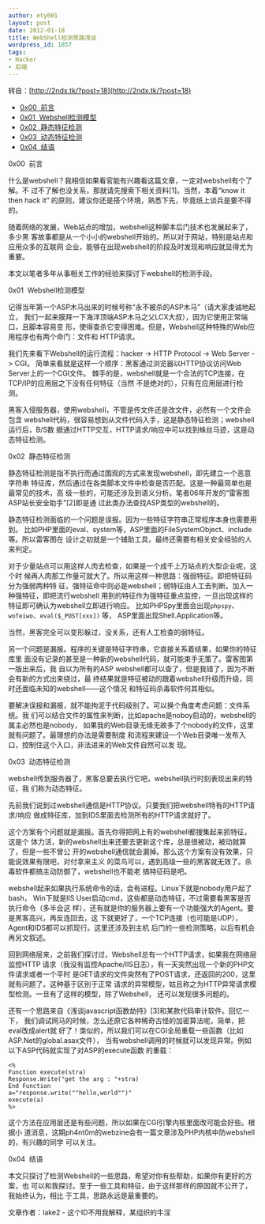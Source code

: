 ```yaml
---
author: ety001
layout: post
date: 2012-01-18
title: WebShell检测思路浅谈
wordpress_id: 1857
tags:
- Hacker
- 后端
---
```


转自：[http://2ndx.tk/?post=18](http://2ndx.tk/?post=18)

* [0x00  前言](#0x00)
* [0x01  Webshell检测模型](#0x01)
* [0x02  静态特征检测](#0x02)
* [0x03  动态特征检测](#0x03)
* [0x04  结语](#0x04)

<a name="0x00"></a>0x00  前言

什么是webshell？我相信如果看官能有兴趣看这篇文章，一定对webshell有个了解。不
过不了解也没关系，那就请先搜索下相关资料[1]。当然，本着“know it then hack it”
的原则，建议你还是搭个环境，熟悉下先，毕竟纸上谈兵是要不得的。

随着网络的发展，Web站点的增加，webshell这种脚本后门技术也发展起来了，多少黑
客故事都是从一个小小的webshell开始的。所以对于网站，特别是站点和应用众多的互联网
企业，能够在出现webshell的阶段及时发现和响应就显得尤为重要。

本文以笔者多年从事相关工作的经验来探讨下webshell的检测手段。

<a name="0x01"></a>0x01  Webshell检测模型

记得当年第一个ASP木马出来的时候号称“永不被杀的ASP木马”（请大家虔诚地起立，
我们一起来膜拜一下海洋顶端ASP木马之父LCX大叔），因为它使用正常端口，且脚本容易变
形，使得查杀它变得困难。但是，Webshell这种特殊的Web应用程序也有两个命门：文件和
HTTP请求。

我们先来看下Webshell的运行流程：hacker -> HTTP Protocol -> Web Server -> CGI。
简单来看就是这样一个顺序：黑客通过浏览器以HTTP协议访问Web Server上的一个CGI文件。
棘手的是，webshell就是一个合法的TCP连接，在TCP/IP的应用层之下没有任何特征（当然
不是绝对的），只有在应用层进行检测。

黑客入侵服务器，使用webshell，不管是传文件还是改文件，必然有一个文件会包含
webshell代码，很容易想到从文件代码入手，这是静态特征检测；webshell运行后，B/S数
据通过HTTP交互，HTTP请求/响应中可以找到蛛丝马迹，这是动态特征检测。

<a name="0x02"></a>0x02  静态特征检测

静态特征检测是指不执行而通过围观的方式来发现webshell，即先建立一个恶意字符串
特征库，然后通过在各类脚本文件中检查是否匹配。这是一种最简单也是最常见的技术，高
级一些的，可能还涉及到语义分析。笔者06年开发的“雷客图ASP站长安全助手”[2]即是通
过此类办法查找ASP类型的webshell的。

静态特征检测面临的一个问题是误报。因为一些特征字符串正常程序本身也需要用到。
比如PHP里面的eval、system等，ASP里面的FileSystemObject、include等。所以雷客图在
设计之初就是一个辅助工具，最终还需要有相关安全经验的人来判定。

对于少量站点可以用这样人肉去检查，如果是一个成千上万站点的大型企业呢，这个时
候再人肉那工作量可就大了。所以用这样一种思路：强弱特征。即把特征码分为强弱两种特
征，强特征命中则必是webshell；弱特征由人工去判断。加入一种强特征，即把流行webshell
用到的特征作为强特征重点监控，一旦出现这样的特征即可确认为webshell立即进行响应。
比如PHPSpy里面会出现`phpspy`、`wofeiwo`、`eval($_POST[xxx])` 等，
ASP里面出现Shell.Application等。

当然，黑客完全可以变形躲过，没关系，还有人工检查的弱特征。

另一个问题是漏报。程序的关键是特征字符串，它直接关系着结果，如果你的特征库里
面没有记录的甚至是一种新的webshell代码，就可能束手无策了。雷客图第一版出来后，我
自以为所有的ASP webshell都可以查了，但是我错了，因为不断会有新的方式出来绕过，最
终结果就是特征被动的跟着webshell升级而升级，同时还面临未知的webshell——这个情况
和特征码杀毒软件何其相似。

要解决误报和漏报，就不能拘泥于代码级别了。可以换个角度考虑问题：文件系统。我
们可以结合文件的属性来判断，比如apache是noboy启动的，webshell的属主必然也是nobody，
如果我的Web目录无缘无故多了个nobody的文件，这里就有问题了。最理想的办法是需要制度
和流程来建设一个Web目录唯一发布入口，控制住这个入口，非法进来的Web文件自然可以发
现。

<a name="0x03"></a>0x03  动态特征检测

webshell传到服务器了，黑客总要去执行它吧，webshell执行时刻表现出来的特征，我
们称为动态特征。

先前我们说到过webshell通信是HTTP协议。只要我们把webshell特有的HTTP请求/响应
做成特征库，加到IDS里面去检测所有的HTTP请求就好了。

这个方案有个问题就是漏报。首先你得把网上有的webshell都搜集起来抓特征，这是个
体力活，新的webshell出来还要去更新这个库，总是很被动，被动就算了，但是一些不曾公
开的webshell通信就会漏掉。那么这个方案有没有效果，只能说效果有限吧，对付拿来主义
的菜鸟可以，遇到高级一些的黑客就无效了。杀毒软件都搞主动防御了，webshell也不能老
搞特征码是吧。

webshell起来如果执行系统命令的话，会有进程。Linux下就是nobody用户起了bash，
Win下就是IIS User启动cmd，这些都是动态特征，不过需要看黑客是否执行命令（多半会这
样），还有就是你的服务器上要有一个功能强大的Agent。要是黑客高兴，再反连回去，这
下就更好了，一个TCP连接（也可能是UDP），Agent和IDS都可以抓现行。这里还涉及到主机
后门的一些检测策略，以后有机会再另文叙述。

回到网络层来，之前我们探讨过，Webshell总有一个HTTP请求，如果我在网络层监控HTTP
请求（我没有监控Apache/IIS日志），有一天突然出现一个新的PHP文件请求或者一个平时
是GET请求的文件突然有了POST请求，还返回的200，这里就有问题了。这种基于区别于正常
请求的异常模型，姑且称之为HTTP异常请求模型检测。一旦有了这样的模型，除了Webshell，
还可以发现很多问题的。

还有一个思路来自《浅谈javascript函数劫持》[3]和某款代码审计软件。回忆一下，
我们调试网马的时候，怎么还原它各种稀奇古怪的加密算法呢，简单，把eval改成alert就
好了！类似的，所以我们可以在CGI全局重载一些函数（比如ASP.Net的global.asax文件），
当有webshell调用的时候就可以发现异常。例如以下ASP代码就实现了对ASP的execute函数
的重载：

```
<%
Function execute(stra)
Response.Write("get the arg : "+stra)
End Function
a="response.write(""hello,world"")"
execute(a)
%>
```

这个方法在应用层还是有些问题，所以如果在CGI引擎内核里面改可能会好些。根据小
道消息，这期ph4nt0m的webzine会有一篇文章涉及PHP内核中防webshell的，有兴趣的同学
可以关注。

<a name="0x04"></a>0x04  结语

本文只探讨了检测Webshell的一些思路，希望对你有些帮助，如果你有更好的方案，也
可以和我探讨。至于一些工具和特征，由于这样那样的原因就不公开了，我始终认为，相比
于工具，思路永远是最重要的。

文章作者：lake2 - 这个ID不用我解释，某组织的牛淫

